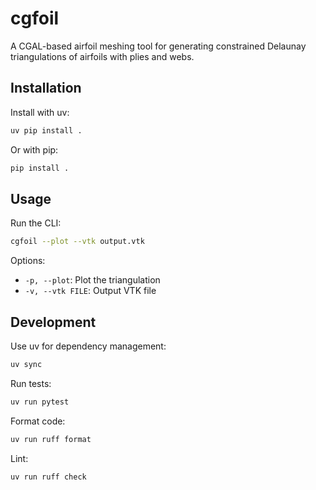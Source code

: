 # cgfoil

A CGAL-based airfoil meshing tool for generating constrained Delaunay triangulations of airfoils with plies and webs.

## Installation

Install with uv:

```bash
uv pip install .
```

Or with pip:

```bash
pip install .
```

## Usage

Run the CLI:

```bash
cgfoil --plot --vtk output.vtk
```

Options:
- `-p, --plot`: Plot the triangulation
- `-v, --vtk FILE`: Output VTK file

## Development

Use uv for dependency management:

```bash
uv sync
```

Run tests:

```bash
uv run pytest
```

Format code:

```bash
uv run ruff format
```

Lint:

```bash
uv run ruff check
```
